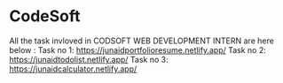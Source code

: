 # CodeSoft
All the task invloved in CODSOFT WEB DEVELOPMENT INTERN are here below :
Task no 1: https://junaidportfolioresume.netlify.app/
Task no 2: https://junaidtodolist.netlify.app/
Task no 3: https://junaidcalculator.netlify.app/
